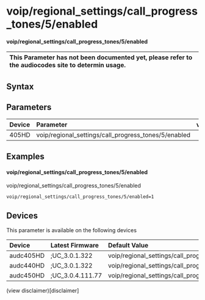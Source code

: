 ﻿---
description: voip/regional_settings/call_progress_tones/5/enabled
search: false
---

# voip/regional_settings/call_progress_tones/5/enabled

#### voip/regional_settings/call_progress_tones/5/enabled


| This Parameter has not been documented yet, please refer to the audiocodes site to determin usage.  | 
| :--- |

## Syntax

## Parameters
|Device|Parameter|value|Description|
|:---|:---|:---|:---|
| 405HD | voip/regional_settings/call_progress_tones/5/enabled |  |  |

## Examples
#### voip/regional_settings/call_progress_tones/5/enabled

voip/regional_settings/call_progress_tones/5/enabled

```
voip/regional_settings/call_progress_tones/5/enabled=1
```

## Devices
This parameter is available on the following devices

| Device | Latest Firmware | Default Value |
|:---|:---|:---|
| audc405HD | ;UC_3.0.1.322 | voip/regional_settings/call_progress_tones/5/enabled=1 
| audc440HD | ;UC_3.0.1.322 | voip/regional_settings/call_progress_tones/5/enabled=1 
| audc450HD | ;UC_3.0.4.111.77 | voip/regional_settings/call_progress_tones/5/enabled=1 

(view disclaimer)[disclaimer]
